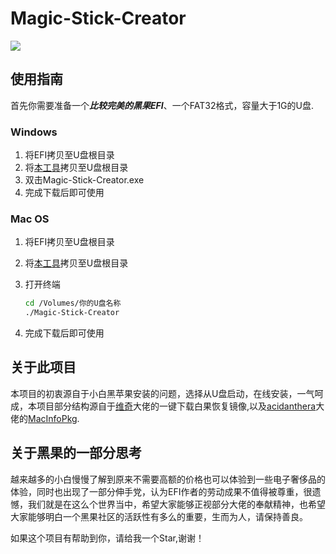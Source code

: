 # Magic-Stick-Creator

![](https://i.loli.net/2020/03/24/pj2IWZJq7KXQVH4.jpg)

## 使用指南

首先你需要准备一个***比较完美的黑果EFI***、一个FAT32格式，容量大于1G的U盘.

### Windows

1. 将EFI拷贝至U盘根目录
2. 将[本工具](https://github.com/Max-Cheng/Magic-Stick-Creator/releases)拷贝至U盘根目录
3. 双击Magic-Stick-Creator.exe
4. 完成下载后即可使用

### Mac OS

1. 将EFI拷贝至U盘根目录

2. 将[本工具](https://github.com/Max-Cheng/Magic-Stick-Creator/releases)拷贝至U盘根目录

3. 打开终端

   ```bash
   cd /Volumes/你的U盘名称
   ./Magic-Stick-Creator
   ```

4. 完成下载后即可使用

## 关于此项目

本项目的初衷源自于小白黑苹果安装的问题，选择从U盘启动，在线安装，一气呵成，本项目部分结构源自于[维奇](https://www.jianshu.com/u/82ec04331356)大佬的一键下载白果恢复镜像,以及[acidanthera](https://github.com/acidanthera)大佬的[MacInfoPkg](https://github.com/acidanthera/MacInfoPkg).

## 关于黑果的一部分思考

越来越多的小白慢慢了解到原来不需要高额的价格也可以体验到一些电子奢侈品的体验，同时也出现了一部分伸手党，认为EFI作者的劳动成果不值得被尊重，很遗憾，我们就是在这么个世界当中，希望大家能够正视部分大佬的奉献精神，也希望大家能够明白一个黑果社区的活跃性有多么的重要，生而为人，请保持善良。



如果这个项目有帮助到你，请给我一个Star,谢谢！